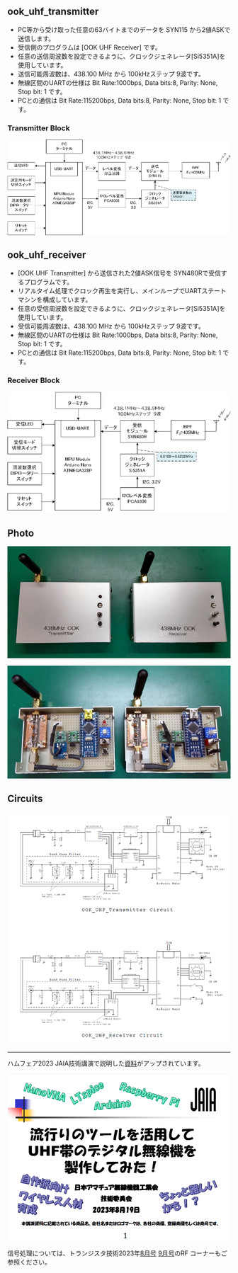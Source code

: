 ## ook_uhf_transmitter
* PC等から受け取った任意の63バイトまでのデータを SYN115 から2値ASKで送信します。
* 受信側のプログラムは [OOK UHF Receiver] です。
* 任意の送信周波数を設定できるように、クロックジェネレータ[Si5351A]を使用しています。
* 送信可能周波数は、438.100 MHz から 100kHzステップ 9波です。
* 無線区間のUARTの仕様は Bit Rate:1000bps, Data bits:8, Parity: None, Stop bit: 1 です。
* PCとの通信は Bit Rate:115200bps, Data bits:8, Parity: None, Stop bit: 1 です。

### Transmitter Block
![](https://github.com/7m4mon/ook_uhf_transceiver/blob/main/ook_uhf_transmitter_block.png)

## ook_uhf_receiver
* [OOK UHF Transmitter] から送信された2値ASK信号を SYN480Rで受信するプログラムです。
* リアルタイム処理でクロック再生を実行し、メインループでUARTステートマシンを構成しています。
* 任意の受信周波数を設定できるように、クロックジェネレータ[Si5351A]を使用しています。
* 受信可能周波数は、438.100 MHz から 100kHzステップ 9波です。
* 無線区間のUARTの仕様は Bit Rate:1000bps, Data bits:8, Parity: None, Stop bit: 1 です。
*  PCとの通信は Bit Rate:115200bps, Data bits:8, Parity: None, Stop bit: 1 です。

### Receiver Block
![](https://github.com/7m4mon/ook_uhf_transceiver/blob/main/ook_uhf_receiver_block.png)

## Photo

![](https://github.com/7m4mon/ook_uhf_transceiver/blob/main/pic_outside.jpg)

![](https://github.com/7m4mon/ook_uhf_transceiver/blob/main/pic_inside.jpg)


## Circuits
![](https://github.com/7m4mon/ook_uhf_transceiver/blob/main/ook_uhf_transceiver_circuit.png)

---

ハムフェア2023 JAIA技術講演で説明した[資料](https://www.jaia.or.jp/shiryo/)がアップされています。

![](https://github.com/7m4mon/ook_uhf_transceiver/blob/main/hamfair2023_jaia_ppt_1.PNG)

信号処理については、トランジスタ技術2023年[8月号](https://toragi.cqpub.co.jp/magazine/202308/) [9月号](https://toragi.cqpub.co.jp/magazine/202309/)のRF コーナーもご参照ください。
